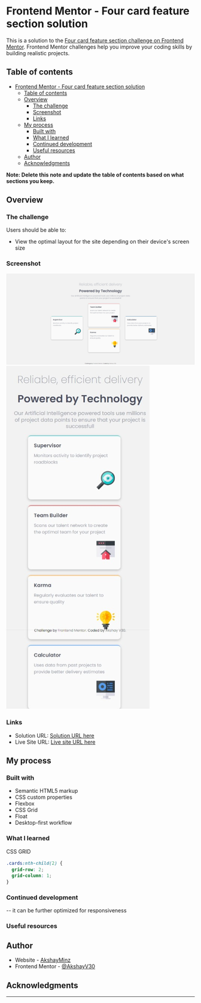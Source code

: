 # Frontend Mentor - Four card feature section solution

This is a solution to the [Four card feature section challenge on Frontend Mentor](https://www.frontendmentor.io/challenges/four-card-feature-section-weK1eFYK). Frontend Mentor challenges help you improve your coding skills by building realistic projects.

## Table of contents

- [Frontend Mentor - Four card feature section solution](#frontend-mentor---four-card-feature-section-solution)
  - [Table of contents](#table-of-contents)
  - [Overview](#overview)
    - [The challenge](#the-challenge)
    - [Screenshot](#screenshot)
    - [Links](#links)
  - [My process](#my-process)
    - [Built with](#built-with)
    - [What I learned](#what-i-learned)
    - [Continued development](#continued-development)
    - [Useful resources](#useful-resources)
  - [Author](#author)
  - [Acknowledgments](#acknowledgments)

**Note: Delete this note and update the table of contents based on what sections you keep.**

## Overview

### The challenge

Users should be able to:

- View the optimal layout for the site depending on their device's screen size

### Screenshot

![Desktop View](./screenshot/desktop.jpeg)
![Mobile View](./screenshot/mobile.jpeg)

### Links

- Solution URL: [Solution URL here](https://github.com/AkshayV30/Front-End-Mentor-Challenges/tree/master/four-card-feature-section-master)
- Live Site URL: [Live site URL here](https://akshayv30.github.io/Front-End-Mentor-Challenges/four-card-feature-section-master/index.html)

## My process

### Built with

- Semantic HTML5 markup
- CSS custom properties
- Flexbox
- CSS Grid
- Float
- Desktop-first workflow

### What I learned

CSS GRID

```css
.cards:nth-child(2) {
  grid-row: 2;
  grid-column: 1;
}
```

### Continued development

-- it can be further optimized for responsiveness

### Useful resources

<!-- - [Example resource 1](https://www.example.com) - This helped me for XYZ reason. I really liked this pattern and will use it going forward.
- [Example resource 2](https://www.example.com) - This is an amazing article which helped me finally understand XYZ. I'd recommend it to anyone still learning this concept. -->

## Author

- Website - [AkshayMinz](https://github.com/AkshayV30)
- Frontend Mentor - [@AkshayV30](https://www.frontendmentor.io/profile/AkshayV30)

## Acknowledgments

---
